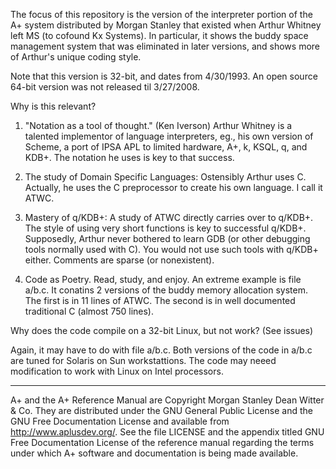 The focus of this repository is the version of the interpreter
portion of the A+ system distributed by Morgan Stanley that
existed when Arthur Whitney left MS (to cofound Kx Systems).
In particular, it shows the buddy space management system that
was eliminated in later versions, and shows more of Arthur's
unique coding style.

Note that this version is 32-bit, and dates from 4/30/1993.
An open source 64-bit version was not released til 3/27/2008.

Why is this relevant?

1) "Notation as a tool of thought."  (Ken Iverson)
Arthur Whitney is a talented implementor of language interpreters, eg.,
his own version of Scheme, a port of IPSA APL to limited hardware, A+,
k, KSQL, q, and KDB+.  The notation he uses is key to that success.

2) The study of Domain Specific Languages:  Ostensibly Arthur uses C.
Actually, he uses the C preprocessor to create his own language.
I call it ATWC.

3) Mastery of q/KDB+:  A study of ATWC directly carries over to q/KDB+.
The style of using very short functions is key to successful q/KDB+.
Supposedly, Arthur never bothered to learn GDB (or other debugging tools
normally used with C).  You would not use such tools with q/KDB+ either.
Comments are sparse (or nonexistent).

4) Code as Poetry.  Read, study, and enjoy.
An extreme example is file a/b.c.  It conatins 2 versions of the buddy
memory allocation system.  The first is in 11 lines of ATWC.
The second is in well documented traditional C (almost 750 lines).

Why does the code compile on a 32-bit Linux, but not work? (See issues)

Again, it may have to do with file a/b.c.  Both versions of the code in
a/b.c are tuned for Solaris on Sun workstattions. The code may
neeed modification to work with Linux on Intel processors.

-------------------------------------------------------------------------

A+ and the A+ Reference Manual are Copyright Morgan Stanley Dean Witter &
Co.  They are distributed under the GNU General Public License and the GNU
Free Documentation License and available from http://www.aplusdev.org/.
See the file LICENSE and the appendix titled GNU Free Documentation
License of the reference manual regarding the terms under which A+
software and documentation is being made available.

